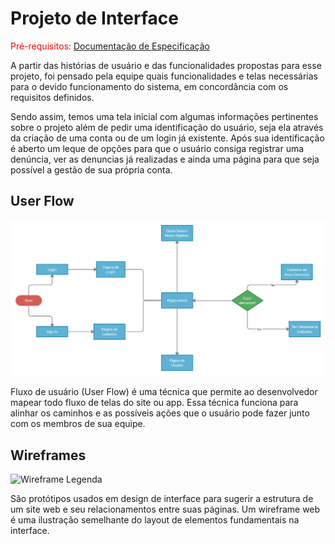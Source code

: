 
# Projeto de Interface

<span style="color:red">Pré-requisitos: <a href="2-Especificação do Projeto.md"> Documentação de Especificação</a></span>

A partir das histórias de usuário e das funcionalidades propostas para esse projeto, foi pensado pela equipe quais funcionalidades e telas necessárias para o devido funcionamento do sistema, em concordância com os requisitos definidos. 

Sendo assim, temos uma tela inicial com algumas informações pertinentes sobre o projeto além de pedir uma identificação do usuário, seja ela através da criação de uma conta ou de um login já existente. Após sua identificação é aberto um leque de opções para que o usuário consiga registrar uma denúncia, ver as denuncias já realizadas e ainda uma página para que seja possível a gestão de sua própria conta.


## User Flow

![Exemplo de UserFlow](https://github.com/ICEI-PUC-Minas-PMV-SI/pmv-si-2021-1-e1-proj-web-t3-denuncias-ambientais-e-urbanas/blob/main/docs/img/Untitled%20Workspace.png)

Fluxo de usuário (User Flow) é uma técnica que permite ao desenvolvedor mapear todo fluxo de telas do site ou app. Essa técnica funciona para alinhar os caminhos e as possíveis ações que o usuário pode fazer junto com os membros de sua equipe.


## Wireframes

![Wireframe Legenda](https://user-images.githubusercontent.com/81633523/119594222-bea0c380-bdb1-11eb-9069-200f4cf8a601.png)

São protótipos usados em design de interface para sugerir a estrutura de um site web e seu relacionamentos entre suas páginas. Um wireframe web é uma ilustração semelhante do layout de elementos fundamentais na interface.

